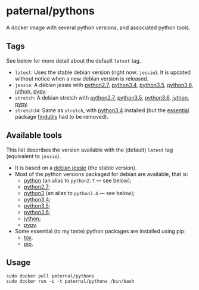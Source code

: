 paternal/pythons
================

A docker image with several python versions, and associated python tools.

## Tags

See below for more detail about the default `latest` tag.

- `latest`: Uses the stable debian version (right now: `jessie`). It is updated without notice when a new debian version is released.
- `jessie`: A debian jessie with
    [python2.7](https://packages.debian.org/jessie/python2.7),
    [python3.4](https://packages.debian.org/jessie/python3.4),
    [python3.5](https://packages.debian.org/stretch/python3.5),
    [python3.6](https://packages.debian.org/sid/python3.6),
    [jython](https://packages.debian.org/jessie/jython),
    [pypy](https://packages.debian.org/jessie/pypy).
- `stretch`: A debian stretch with
    [python2.7](https://packages.debian.org/stretch/python2.7),
    [python3.5](https://packages.debian.org/stretch/python3.5),
    [python3.6](https://packages.debian.org/sid/python3.6),
    [jython](https://packages.debian.org/stretch/jython),
    [pypy](https://packages.debian.org/stretch/pypy).
- `stretch34`: Same as `stretch`, with
    [python3.4](https://packages.debian.org/stretch/python3.4)
    installed (but the [essential](https://www.debian.org/doc/debian-policy/ch-binary.html#s3.8) package [findutils](https://packages.debian.org/stretch/findutils) had to be removed).


## Available tools

This list describes the version available with the (default) `latest` tag (equivalent to `jessie`).

- It is based on a [debian jessie](https://www.debian.org/releases/jessie/) (the stable version).
- Most of the python versions packaged for debian are available, that is:
  - [python](https://packages.debian.org/jessie/python) (an alias to `python2.7` — see below);
  - [python2.7](https://packages.debian.org/jessie/python2.7);
  - [python3](https://packages.debian.org/jessie/python3) (an alias to `python3.4` — see below);
  - [python3.4](https://packages.debian.org/jessie/python3.4);
  - [python3.5](https://packages.debian.org/stretch/python3.5);
  - [python3.6](https://packages.debian.org/sid/python3.6);
  - [jython](https://packages.debian.org/jessie/jython);
  - [pypy](https://packages.debian.org/jessie/pypy).
- Some essential (to my taste) python packages are installed using pip:
  - [tox](https://pypi.python.org/pypi/tox).
  - [pip](https://pypi.python.org/pypi/pip).

## Usage

    sudo docker pull paternal/pythons
    sudo docker run -i -t paternal/pythons /bin/bash


